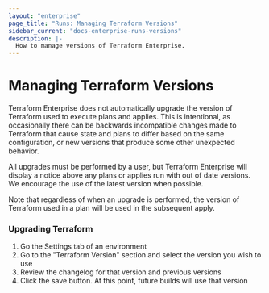 ```yaml
---
layout: "enterprise"
page_title: "Runs: Managing Terraform Versions"
sidebar_current: "docs-enterprise-runs-versions"
description: |-
  How to manage versions of Terraform Enterprise.
---
```


# Managing Terraform Versions

Terraform Enterprise does not automatically upgrade the version of Terraform
used to execute plans and applies. This is intentional, as occasionally
there can be backwards incompatible changes made to Terraform that cause state
and plans to differ based on the same configuration,
or new versions that produce some other unexpected behavior.

All upgrades must be performed by a user, but Terraform Enterprise will display a notice
above any plans or applies run with out of date versions. We encourage the use
of the latest version when possible.

Note that regardless of when an upgrade is performed, the version of
Terraform used in a plan will be used in the subsequent apply.

### Upgrading Terraform

1. Go the Settings tab of an environment
2. Go to the "Terraform Version" section and select the version you
wish to use
3. Review the changelog for that version and previous versions
4. Click the save button. At this point, future builds will use that
version
